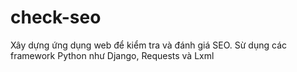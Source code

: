 # check-seo
Xây dựng ứng dụng web để kiểm tra và đánh giá SEO. Sừ dụng các framework Python như Django, Requests và Lxml
